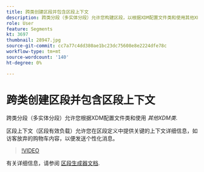 ```yaml
---
title: 跨类创建区段并包含区段上下文
description: 跨类分段（多实体分段）允许您构建区段，以根据XDM配置文件类和使用其他XDM类构建的数据集来组合数据。 区段上下文（区段有效负载）允许您在区段定义中提供关键的上下文详细信息，如访客放弃的购物车内容，以便发送个性化消息。
role: User
feature: Segments
kt: 3697
thumbnail: 28947.jpg
source-git-commit: cc7a77c4dd380ae1bc23dc75608e8e2224dfe78c
workflow-type: tm+mt
source-wordcount: '140'
ht-degree: 0%

---
```



# 跨类创建区段并包含区段上下文

跨类分段（多实体分段）允许您根据XDM配置文件类和使用 *其他XDM类*.

区段上下文（区段有效负载）允许您在区段定义中提供关键的上下文详细信息，如访客放弃的购物车内容，以便发送个性化消息。
>[!VIDEO](https://video.tv.adobe.com/v/28947?quality=12&learn=on)

有关详细信息，请参阅 [区段生成器文档](https://experienceleague.adobe.com/docs/experience-platform/segmentation/ui/segment-builder.html).

